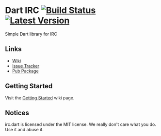 # Dart IRC [![Build Status](https://travis-ci.org/SpinlockLabs/irc.dart.svg?branch=master)](https://travis-ci.org/SpinlockLabs/irc.dart) [![Latest Version](https://img.shields.io/badge/pub-4.0.0-blue.svg)](https://pub.dartlang.org/packages/irc)

Simple Dart library for IRC

## Links

- [Wiki](https://github.com/SpinlockLabs/irc.dart/wiki/Home)
- [Issue Tracker](https://github.com/SpinlockLabs/irc.dart/issues)
- [Pub Package](https://pub.dartlang.org/packages/irc)

## Getting Started

Visit the [Getting Started](https://github.com/SpinlockLabs/irc.dart/wiki/Getting-Started) wiki page.

## Notices

irc.dart is licensed under the MIT license. We really don't care what you do. Use it and abuse it.
